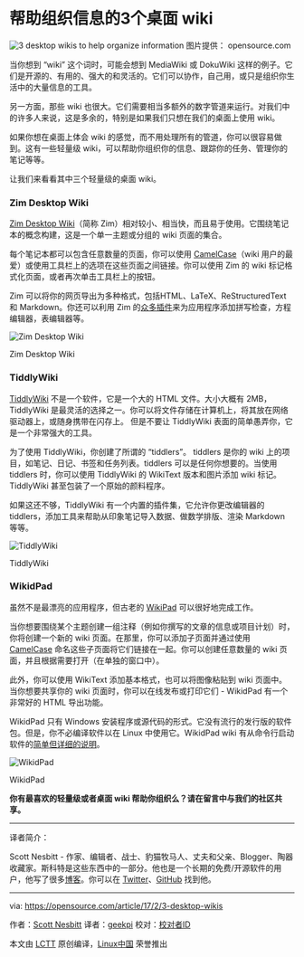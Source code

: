 帮助组织信息的3个桌面 wiki
============================================================

 ![3 desktop wikis to help organize information](https://opensource.com/sites/default/files/styles/image-full-size/public/images/life/resume_career_document_general.png?itok=7Am9KpC- "3 desktop wikis to help organize information") 
图片提供： opensource.com

当你想到 “wiki” 这个词时，可能会想到 MediaWiki 或 DokuWiki 这样的例子。它们是开源的、有用的、强大的和灵活的。它们可以协作，自己用，或只是组织你生活中的大量信息的工具。

另一方面，那些 wiki 也很大。它们需要相当多额外的数字管道来运行。对我们中的许多人来说，这是多余的，特别是如果我们只想在我们的桌面上使用 wiki。

如果你想在桌面上体会 wiki 的感觉，而不用处理所有的管道，你可以很容易做到。这有一些轻量级 wiki，可以帮助你组织你的信息、跟踪你的任务、管理你的笔记等等。

让我们来看看其中三个轻量级的桌面 wiki。

### Zim Desktop Wiki

[Zim Desktop Wiki][2]（简称 Zim）相对较小、相当快，而且易于使用。它围绕笔记本的概念构建，这是一个单一主题或分组的 wiki 页面的集合。

每个笔记本都可以包含任意数量的页面，你可以使用 [CamelCase][3]（wiki 用户的最爱）或使用工具栏上的选项在这些页面之间链接。你可以使用 Zim 的 wiki 标记格式化页面，或者再次单击工具栏上的按钮。

Zim 可以将你的网页导出为多种格式，包括HTML、LaTeX、ReStructuredText 和 Markdown。你还可以利用 Zim 的[众多插件][4]来为应用程序添加拼写检查，方程编辑器，表编辑器等。

 ![Zim Desktop Wiki](https://opensource.com/sites/default/files/zim.png "Zim Desktop Wiki") 

Zim Desktop Wiki

### TiddlyWiki

[TiddlyWiki][5] 不是一个软件，它是一个大的 HTML 文件。大小大概有 2MB，TiddlyWiki 是最灵活的选择之一。你可以将文件存储在计算机上，将其放在网络驱动器上，或随身携带在闪存上。 但是不要让 TiddlyWiki 表面的简单愚弄你，它是一个非常强大的工具。

为了使用 TiddlyWiki，你创建了所谓的 “tiddlers”。 tiddlers 是你的 wiki 上的项目，如笔记、日记、书签和任务列表。tiddlers 可以是任何你想要的。当使用 tiddlers 时，你可以使用 TiddlyWiki 的 WikiText 版本和图片添加 wiki 标记。 TiddlyWiki 甚至包装了一个原始的颜料程序。

如果这还不够，TiddlyWiki 有一个内置的插件集，它允许你更改编辑器的 tiddlers，添加工具来帮助从印象笔记导入数据、做数学排版、渲染 Markdown 等等。

 ![TiddlyWiki](https://opensource.com/sites/default/files/tiddlywiki.png "TiddlyWiki") 

TiddlyWiki

### WikidPad

虽然不是最漂亮的应用程序，但古老的 [WikiPad][6] 可以很好地完成工作。

当你想要围绕某个主题创建一组注释（例如你撰写的文章的信息或项目计划）时，你将创建一个新的 wiki 页面。在那里，你可以添加子页面并通过使用 [CamelCase][7] 命名这些子页面将它们链接在一起。你可以创建任意数量的 wiki 页面，并且根据需要打开（在单独的窗口中）。

此外，你可以使用 WikiText 添加基本格式，也可以将图像粘贴到 wiki 页面中。当你想要共享你的 wiki 页面时，你可以在线发布或打印它们 - WikidPad 有一个非常好的 HTML 导出功能。

WikidPad 只有 Windows 安装程序或源代码的形式。它没有流行的发行版的软件包。但是，你不必编译软件以在 Linux 中使用它。WikidPad wiki 有从命令行启动软件的[简单但详细的说明][8]。

 ![WikidPad](https://opensource.com/sites/default/files/wikidpad.png "WikidPad") 

WikidPad

**你有最喜欢的轻量级或者桌面 wiki 帮助你组织么？请在留言中与我们的社区共享。**

--------------------------------------------------------------------------------

译者简介：

Scott Nesbitt - 作家、编辑者、战士、豹猫牧马人、丈夫和父亲、Blogger、陶器收藏家。斯科特是这些东西中的一部分。他也是一个长期的免费/开源软件的用户，他写了很多[博客][12]。你可以在 [Twitter][13]、[GitHub][14] 找到他。

--------------------------------------------------------------------------------

via: https://opensource.com/article/17/2/3-desktop-wikis

作者：[Scott Nesbitt][a]
译者：[geekpi](https://github.com/geekpi)
校对：[校对者ID](https://github.com/校对者ID)

本文由 [LCTT](https://github.com/LCTT/TranslateProject) 原创编译，[Linux中国](https://linux.cn/) 荣誉推出

[a]:https://opensource.com/users/scottnesbitt
[1]:https://opensource.com/article/17/2/3-desktop-wikis?rate=2SqxwFsI7ttHe6AWH_Wyq4I6WT8NdBSuZ_4zUOLO9RA
[2]:http://zim-wiki.org/index.html
[3]:https://en.wikipedia.org/wiki/Camel_case#Wiki_link_markup
[4]:http://zim-wiki.org/manual/Plugins.html
[5]:http://tiddlywiki.com/
[6]:http://wikidpad.sourceforge.net/
[7]:https://en.wikipedia.org/wiki/Camel_case#Wiki_link_markup
[8]:http://trac.wikidpad2.webfactional.com/wiki/InstallLinux
[9]:https://opensource.com/user/14925/feed
[10]:https://opensource.com/article/17/2/3-desktop-wikis#comments
[11]:https://opensource.com/users/scottnesbitt
[12]:http://scottnesbitt.io/
[13]:http://www.twitter.com/ScottWNesbitt
[14]:https://github.com/ScottWNesbitt
